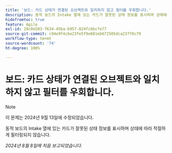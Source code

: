 ```yaml
---
title: '보드: 카드 상태가 연결된 오브젝트와 일치하지 않고 필터를 우회합니다.'
description: 동적 보드의 Intake 열에 있는 카드가 잘못된 상태 정보를 표시하며 상태에 따라 적절하게 필터링되지 않습니다.
hidefromtoc: true
feature: Agile
exl-id: 28c0e503-f634-45ba-b957-824fcbbcfe77
source-git-commit: c94e9f4cbe23fe5f9e681eb672585dca237f0c79
workflow-type: tm+mt
source-wordcount: '74'
ht-degree: 100%

---
```


# 보드: 카드 상태가 연결된 오브젝트와 일치하지 않고 필터를 우회합니다.

>[!NOTE]
>
>이 문제는 2024년 9월 13일에 수정되었습니다.

동적 보드의 Intake 열에 있는 카드가 잘못된 상태 정보를 표시하며 상태에 따라 적절하게 필터링되지 않습니다.

_2024년 8월 8일에 처음 보고되었습니다._
